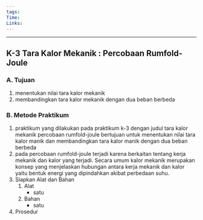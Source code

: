 ```yaml
---
tags: 
Time: 
Links:
---
```

---
## K-3 Tara Kalor Mekanik : Percobaan Rumfold-Joule

### A. Tujuan
1. menentukan nilai tara kalor mekanik
2. membandingkan tara kalor mekanik dengan dua beban berbeda
### B. Metode Praktikum
1. praktikum yang dilakukan pada praktikum k-3 dengan judul tara kalor mekanik percobaan rumfold-joule bertujuan untuk menentukan nilai tara kalor manik dan membandingkan tara kalor manik dengan dua beban berbeda
2. pada percobaan rumfold-joule terjadi karena berkaitan tentang kerja mekanik dan kalor yang terjadi. Secara umum kalor mekanik merupakan konsep yang menjelaskan hubungan antara kerja mekanik  dan kalor yaitu bentuk energi yang dipindahkan akibat perbedaan suhu.
3. Siapkan Alat dan Bahan
	1. Alat 
		- satu
	2. Bahan 
		- satu
4. Prosedur